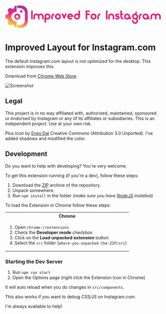 <h1 align="center"> <br><img src="src/logo/logotype_horizontal.png?raw=true" alt="improvedforinstagram" width="512"> <br>

# Improved Layout for Instagram.com

The default Instagram.com layout is not optimized for the desktop. This extension improves this.

Download from [Chrome Web Store](https://chrome.google.com/webstore/detail/nekeeojpcbiehcignddhindbgacbghmi).

![Screenshot](https://raw.githubusercontent.com/kurtextrem/Instagram-Extended/master/src/webstore/night.png 'Logo Title Text 1')

## Legal

This project is in no way affiliated with, authorized, maintained, sponsored or endorsed by Instagram or any of its affiliates or
subsidiaries. This is an independent project. Use at your own risk.

Plus Icon by [Enes Dal](https://dribbble.com/enesdal) Creative Commons (Attribution 3.0 Unported). I've added shadows and modified the
color.

## Development

Do you want to help with developing? You're very welcome.

To get this extension running (if you're a dev), follow these steps:

1.  Download the [ZIP](https://github.com/kurtextrem/Twitch5/archive/master.zip) archive of the repository.
2.  Unpack somewhere.
3.  Run `npm install` in the folder _(make sure you have [NodeJS](https://nodejs.org/en/) installed)_

To load the Extension in Chrome follow these steps:

<table>
	<tr>
		<th>Chrome</th>
	</tr>
	<tr>
		<td>
			<ol>
				<li>Open <code>chrome://extensions</code>
				<li>Check the <strong>Developer mode</strong> checkbox
				<li>Click on the <strong>Load unpacked extension</strong> button
				<li>Select the <code>src</code> folder (<code>where-you-unpacked-the-ZIP/src</code>)
			</ol>
		</td>
	</tr>
</table>

### Starting the Dev Server

1.  Run `npm run start`
2.  Open the Options page (right click the Extension Icon in Chrome)

It will auto reload when you do changes in `src/components`.

This also works if you want to debug CSS/JS on Instagram.com.

I'm always available to help!
